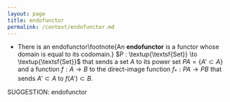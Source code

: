 ```yaml
---
layout: page
title: endofunctor
permalink: /context/endofunctor.md
---
```

-  There is an endofunctor\footnote{An **endofunctor** is a functor whose domain is equal to its codomain.} $P : \textup{\textsf{Set}} \to \textup{\textsf{Set}}$ that sends a set $A$ to its power set $PA = \{ A' \subset A\}$ and a function $f : A \to B$ to the direct-image function $f_* : PA \to PB$ that sends $A' \subset A$ to $f(A') \subset B$.

SUGGESTION: endofunctor